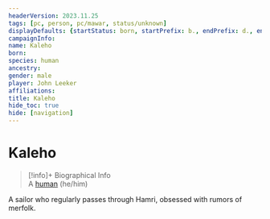 ```yaml
---
headerVersion: 2023.11.25
tags: [pc, person, pc/mawar, status/unknown]
displayDefaults: {startStatus: born, startPrefix: b., endPrefix: d., endStatus: died}
campaignInfo:
name: Kaleho
born:
species: human
ancestry:
gender: male
player: John Leeker
affiliations:
title: Kaleho
hide_toc: true
hide: [navigation]
---
```

# Kaleho
>[!info]+ Biographical Info  
> A [human](<../../../species/humans/humans.md>) (he/him)

A sailor who regularly passes through Hamri, obsessed with rumors of merfolk.